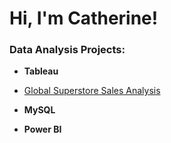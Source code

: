 <h1>Hi, I'm Catherine! <br/></h1>
<h3>Data Analysis Projects: </h3> 

- <b>Tableau</b>
- [Global Superstore Sales Analysis](https://github.com/CatherinePetridou/GlobalSuperStoreAnalysis)

- <b>MySQL</b>
 
- <b>Power BI</b>
  
